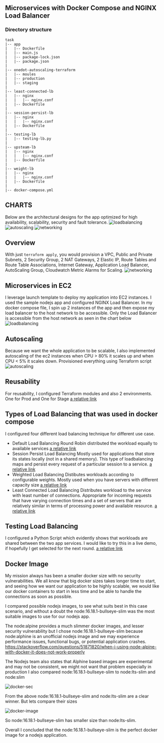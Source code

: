 ## Microservices with Docker Compose and NGINX Load Balancer


### Directory structure
```
task
|-- app
|   |-- Dockerfile
|   |-- main.js
|   |-- package-lock.json
|   |-- package.json
|
|-- onedot-autoscaling-terraform
|   |-- moules
|   |-- production
|   |-- staging
|
|-- least-connected-lb
|   |-- nginx
|   |   |-- nginx.conf
|   |-- Dockerfile
|
|-- session-persist-lb
|   |-- nginx
|   |   |-- nginx.conf
|   |-- Dockerfile
|
|-- testing-lb
|   |-- testing-lb.py
|   
|-- upsteam-lb
|   |-- nginx
|   |   |-- nginx.conf
|   |-- Dockerfile
|
|-- weight-lb
|   |-- nginx
|   |   |-- nginx.conf
|   |-- Dockerfile
|
|-- docker-compose.yml

```

## CHARTS
Below are the architectural designs for the app optimized for high availability, scalability, security and fault tolerance.
![loadbalancing](./charts/loadbalancing.png?raw=true "loadbalancing") 
![autoscaling](./charts/autoscaling.png?raw=true "autoscaling") 
![networking](./charts/networking.png?raw=true "networking") 

## Overview
With just `terraform apply`, you would provision a VPC, Public and Private Subnets, 2 Security Group, 2 NAT Gateways, 2 Elastic IP, Route Tables and Route Table Associations, Internet Gateway, Application Load Balancer, AutoScaling Group, Cloudwatch Metric Alarms for Scaling. 
![networking](./charts/networking.png?raw=true "networking") 

## Microservices in EC2
I leverage launch template to deploy my application into EC2 instances. I used the sample nodejs app and configured NGINX Load Balancer. In my docker compose file, I spin up 2 instances of the app and then expose my load balancer to the host network to be accessible. Only the Load Balancer is accessible from the host network as seen in the chart below
![loadbalancing](./charts/loadbalancing.png?raw=true "loadbalancing") 

## Autoscaling
Because we want the whole application to be scalable, I also implemented autoscaling of the ec2 instances when CPU > 80% it scales up and when CPU < 5% it scales down. Provisioned everything using Terraform script
![autoscaling](./charts/autoscaling.png?raw=true "autoscaling") 

## Reusability
For reusability, I configured Terraform modules and also 2 environments. One for Prod and One for Stage
[a relative link](onedot-autoscaling-terraform/)


## Types of Load Balancing that was used in docker compose
I configured four different load balancing technique for different use case.

* Default Load Balancing
   Round Robin distributed the workload equally to available services
   [a relative link](upstream-lb/nginx/nginx.conf)
* Session Persist Load Balancing
    Mostly used for applications that store its states locally (not in a shared memory). This type of loadbalancing maps and persist every request of a particular session to a service. 
    [a relative link](session-persist-lb/nginx/nginx.conf)
* Weighted Load Balancing
    Distibutes workloads according to configurable weights. Mostly used when you have servers with different capacity size
    [a relative link](weight-lb/nginx/nginx.conf)
* Least Connected Load Balancing
    Distributes workload to the service with least number of connections.   Appropriate for incoming requests that have varying connection times and a set of servers that are relatively similar in terms of processing power and available resource.
    [a relative link](least-connected-lb/nginx/nginx.conf)

## Testing Load Balancing
I configured a Python Script which evidently shows that workloads are shared between the two app services. I would like to try this in a live demo, if hopefully I get selected for the next round.
[a relative link](testing-lb/testing-lb.py)


## Docker Image
My mission always has been a smaller docker size with no security vulnerabilities. We all know that big docker sizes takes longer time to start, and seeing how we want our application to be highly scalable, we would like our docker containers to start in less time and be able to handle the connections as soon as possible. 

I compared possible nodejs images, to see what suits best in this case scenario, and without a doubt the node:16.18.1-bullseye-slim was the most suitable images to use for our nodejs app. 

The node:alpine provides a much slimmer docker images, and lesser security vulnerability but I chose node:16.18.1-bullseye-slim because node:alphine is an unofficial nodejs image and we may experience performance issues, functional bugs, or potential application crashes. 
https://stackoverflow.com/questions/51871820/when-i-using-node-alpine-with-docker-it-does-not-work-properly 

The Nodejs team also states that Alphine based images are experimental and may not be consistent, we might not want that problem especially in production
I also compared node:16.18.1-bullseye-slim to node:lts-slim and node:slim

![docker-sec](./charts/docker-sec.jpeg?raw=true "docker-sec") 

From the above node:16.18.1-bullseye-slim and node:lts-slim are a clear winner. But lets compare their sizes 

![docker-image](./charts/docker-image.jpeg?raw=true "docker-image") 

So node:16.18.1-bullseye-slim has smaller size than node:lts-slim. 

Overall I concluded that the node:16.18.1-bullseye-slim is the perfect docker image for a nodejs application.
